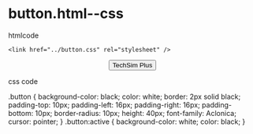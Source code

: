 # button.html--css
htmlcode

<!DOCTYPE html>
<html lang="en">
<head>
    <title>button</title>
    
    <link href="../button.css" rel="stylesheet" />
</head>
<body>
    <center >
     <button class="button">TechSim Plus</button>
    </center>
</body>
</html>

css code

.button {
  background-color: black;
  color: white;
  border: 2px solid black;
  padding-top: 10px;
  padding-left: 16px;
  padding-right: 16px;
  padding-bottom: 10px;
  border-radius: 10px;
  height: 40px;
  font-family: Aclonica;
  cursor: pointer;
}
.button:active {
  background-color: white;
  color: black;
}
